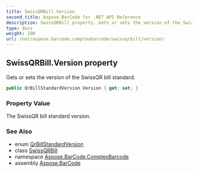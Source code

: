```yaml
---
title: SwissQRBill.Version
second_title: Aspose.BarCode for .NET API Reference
description: SwissQRBill property. Gets or sets the version of the SwissQR bill standard
type: docs
weight: 100
url: /net/aspose.barcode.complexbarcode/swissqrbill/version/
---
```

## SwissQRBill.Version property

Gets or sets the version of the SwissQR bill standard.

```csharp
public QrBillStandardVersion Version { get; set; }
```

### Property Value

The SwissQR bill standard version.

### See Also

* enum [QrBillStandardVersion](../../swissqrbill.qrbillstandardversion/)
* class [SwissQRBill](../)
* namespace [Aspose.BarCode.ComplexBarcode](../../../aspose.barcode.complexbarcode/)
* assembly [Aspose.BarCode](../../../)


